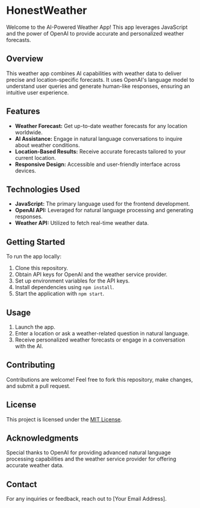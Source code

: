 # HonestWeather

Welcome to the AI-Powered Weather App! This app leverages JavaScript and the power of OpenAI to provide accurate and personalized weather forecasts.

## Overview

This weather app combines AI capabilities with weather data to deliver precise and location-specific forecasts. It uses OpenAI's language model to understand user queries and generate human-like responses, ensuring an intuitive user experience.

## Features

- **Weather Forecast:** Get up-to-date weather forecasts for any location worldwide.
- **AI Assistance:** Engage in natural language conversations to inquire about weather conditions.
- **Location-Based Results:** Receive accurate forecasts tailored to your current location.
- **Responsive Design:** Accessible and user-friendly interface across devices.

## Technologies Used

- **JavaScript:** The primary language used for the frontend development.
- **OpenAI API:** Leveraged for natural language processing and generating responses.
- **Weather API:** Utilized to fetch real-time weather data.

## Getting Started

To run the app locally:

1. Clone this repository.
2. Obtain API keys for OpenAI and the weather service provider.
3. Set up environment variables for the API keys.
4. Install dependencies using `npm install`.
5. Start the application with `npm start`.

## Usage

1. Launch the app.
2. Enter a location or ask a weather-related question in natural language.
3. Receive personalized weather forecasts or engage in a conversation with the AI.

## Contributing

Contributions are welcome! Feel free to fork this repository, make changes, and submit a pull request.

## License

This project is licensed under the [MIT License](LICENSE).

## Acknowledgments

Special thanks to OpenAI for providing advanced natural language processing capabilities and the weather service provider for offering accurate weather data.

## Contact

For any inquiries or feedback, reach out to [Your Email Address].
